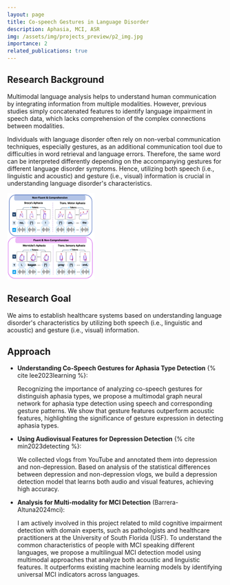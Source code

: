 ```yaml
---
layout: page
title: Co-speech Gestures in Language Disorder
description: Aphasia, MCI, ASR
img: /assets/img/projects_preview/p2_img.jpg
importance: 2
related_publications: true
---
```


## Research Background
Multimodal language analysis helps to understand human communication by integrating information from multiple modalities.
However, previous studies simply concatenated features to identify language impairment in speech data, which lacks comprehension of the complex connections between modalities.

Individuals with language disorder often rely on non-verbal communication techniques, especially gestures, as an additional communication tool due to difficulties in word retrieval and language errors.
Therefore, the same word can be interpreted differently depending on the accompanying gestures for different language disorder symptoms. Hence, utilizing both speech (i.e., linguistic and acoustic) and gesture (i.e., visual) information is crucial in understanding language disorder's characteristics.

<img src="/assets/img/projects_preview/p2_ex.png" width="40%" title="p2_ex"/>

## Research Goal
We aims to establish healthcare systems based on understanding language disorder's characteristics by utilizing both speech (i.e., linguistic and acoustic) and gesture (i.e., visual) information.


## Approach
- __Understanding Co-Speech Gestures for Aphasia Type Detection__ {% cite lee2023learning %}: 

    Recognizing the importance of analyzing co-speech gestures for distinguish aphasia types, we propose a multimodal graph neural network for aphasia type detection using speech and corresponding gesture patterns. We show that gesture features outperform acoustic features, highlighting the significance of gesture expression in detecting aphasia types.

- __Using Audiovisual Features for Depression Detection__ {% cite min2023detecting %}:

    We collected vlogs from YouTube and annotated them into depression and non-depression. Based on analysis of  the statistical differences between depression and non-depression vlogs, we build a depression detection model that learns both audio and visual features, achieving high accuracy.

- __Analysis for Multi-modality for MCI Detection__ (Barrera-Altuna2024mci):

    I am actively involved in this project related to mild cognitive impairment detection with domain experts, such as pathologists and healthcare practitioners at the University of South Florida (USF).
    To understand the common characteristics of people with MCI speaking different languages, we propose a multilingual MCI detection model using multimodal approaches that analyze both acoustic and linguistic features. It outperforms existing machine learning models by identifying universal MCI indicators across languages.

